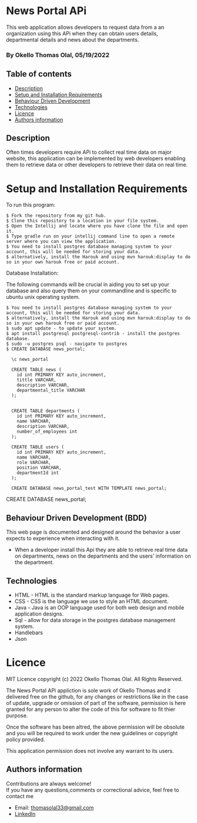 # News Portal APi

This web application allows developers to request data from a an organization using this APi when they can obtain users details, departmental details and news about the departments. 

### By Okello Thomas Olal, 05/19/2022


## Table of contents
* [Description](#description)
* [Setup and Installation Requirements](#setup)
* [Behaviour Driven Development](#BDD)
* [Technologies](#technologies)
* [Licence](#licence)
* [Authors information](#contact)

## Description

Often times developers require APi to collect real time data on major website, this application can be implemented by web developers enabling them to retrieve data or other developers to retrieve their data on real time. 

# Setup and Installation Requirements
To run this program:

```
$ Fork the repository from my git hub.
$ Clone this repository to a location in your file system.
$ Open the Intellij and locate where you have clone the file and open it. 
$ Type gradle run on your intellij command line to open a remote server where you can view the application. 
$ You need to install postgres database managing system to your account, this will be needed for storing your data.
$ alternatively, install the Harouk and using mvn harouk:display to do so in your own harouk free or paid account. 
```

Database Installation:

The following commands will be crucial in aiding you to set up your database and also query them on your commandline 
and is specific to ubuntu unix operating system.  

```
$ You need to install postgres database managing system to your account, this will be needed for storing your data.
$ alternatively, install the Harouk and using mvn harouk:display to do so in your own harouk free or paid account. 
$ sudo apt update - to update your system. 
$ apt install postgresql postgresql-contrib - install the postgres database. 
$ sudo -u postgres psql - navigate to postgres 
$ CREATE DATABASE news_portal;
  
  \c news_portal
  
  CREATE TABLE news (
    id int PRIMARY KEY auto_increment,
    tittle VARCHAR,
    description VARCHAR,
    departmental_title VARCHAR
  );
  
  
  CREATE TABLE departments (
    id int PRIMARY KEY auto_increment,
    name VARCHAR,
    description VARCHAR,
    number_of_employees int
  );
  
  CREATE TABLE users (
    id int PRIMARY KEY auto_increment,
    name VARCHAR,
    role VARCHAR,
    position VARCHAR,
    departmentId int
  );
  
  CREATE DATABASE news_portal_test WITH TEMPLATE news_portal;

  ```
CREATE DATABASE news_portal;
  


## Behaviour Driven Development (BDD)
This web page is documented and designed around the behavior a user expects to experience when interacting with it.

- When a developer install this Api they are able to retrieve real time data on departments, news on the departments and the users' information on the department. 

## Technologies
* HTML - HTML is the standard markup language for Web pages.
* CSS - CSS is the language we use to style an HTML document.
* Java - Java is an OOP language used for both web design and mobile application designs. 
* Sql - allow for data storage in the postgres database management system. 
* Handlebars
* Json

# Licence
MIT Licence 
copyright (c) 2022 Okello Thomas Olal. All Rights Reserved.

The  News Portal APi appliction is sole work of Okello Thomas and it delivered free on the github, for any changes or restrictions
like in the case of update, upgrade or omission of part of the software, permission is here granted for any person to alter the code of this 
for software to fit thier purpose. 

Once the software has been altred, the above permission will be obsolute and you will be required to work under the new guidelines or 
copyright policy provided. 

This application permission does not involve any warrant to its users. 


## Authors information
Contributions are always welcome!  
If you have any questions,comments or correctional advice, feel free to contact me
* Email: thomasolal33@gmail.com
* [LinkedIn](https://www.linkedin.com/in/thomas-okello-533313161/)